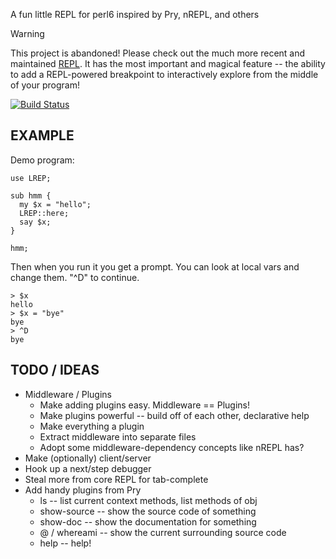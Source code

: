 A fun little REPL for perl6 inspired by Pry, nREPL, and others

> [!WARNING]
> This project is abandoned! Please check out the much more recent and
> maintained [REPL](https://raku.land/zef:lizmat/REPL). It has the most
> important and magical feature -- the ability to add a REPL-powered breakpoint
> to interactively explore from the middle of your program!

[![Build Status](https://travis-ci.org/awwaiid/p6-lrep.svg?branch=master)](https://travis-ci.org/awwaiid/p6-lrep)

## EXAMPLE

Demo program:

    use LREP;

    sub hmm {
      my $x = "hello";
      LREP::here;
      say $x;
    }

    hmm;

Then when you run it you get a prompt. You can look at local vars and change them. "^D" to continue.

    > $x
    hello
    > $x = "bye"
    bye
    > ^D
    bye

## TODO / IDEAS
* Middleware / Plugins
  * Make adding plugins easy. Middleware == Plugins!
  * Make plugins powerful -- build off of each other, declarative help
  * Make everything a plugin
  * Extract middleware into separate files
  * Adopt some middleware-dependency concepts like nREPL has?
* Make (optionally) client/server
* Hook up a next/step debugger
* Steal more from core REPL for tab-complete
* Add handy plugins from Pry
  * ls -- list current context methods, list methods of obj
  * show-source -- show the source code of something
  * show-doc -- show the documentation for something
  * @ / whereami -- show the current surrounding source code
  * help -- help!

